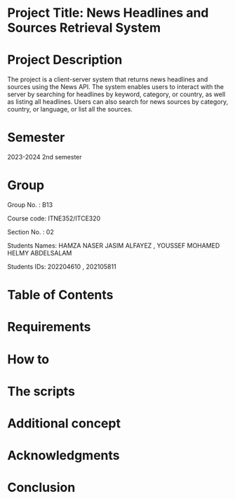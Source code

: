 # Project Title: News Headlines and Sources Retrieval System

# Project Description
The project is a client-server system that returns news headlines and sources using the News API. The system enables users to interact with the server by searching for headlines by keyword, category, or country, as well as listing all headlines. Users can also search for news sources by category, country, or language, or list all the sources.

# Semester 
2023-2024 2nd semester

# Group
Group No. : B13

Course code: ITNE352/ITCE320

Section No. : 02

Students Names: HAMZA NASER JASIM ALFAYEZ , YOUSSEF MOHAMED HELMY ABDELSALAM

Students IDs: 202204610 , 202105811 

# Table of Contents


# Requirements


# How to


# The scripts


# Additional concept


# Acknowledgments


# Conclusion

